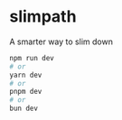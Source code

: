 # slimpath

A smarter way to slim down

```bash
npm run dev
# or
yarn dev
# or
pnpm dev
# or
bun dev
